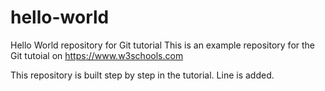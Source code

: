 # hello-world
Hello World repository for Git tutorial
This is an example repository for the Git tutoial on https://www.w3schools.com

This repository is built step by step in the tutorial.
Line is added.
